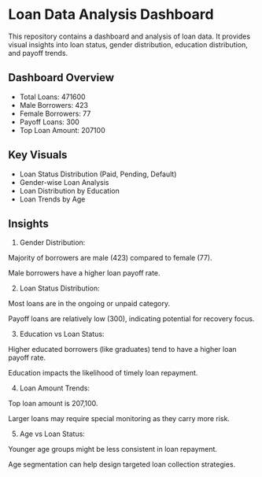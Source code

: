 # Loan Data Analysis Dashboard

This repository contains a dashboard and analysis of loan data. It provides visual insights into loan status, gender distribution, education distribution, and payoff trends.

## Dashboard Overview
- Total Loans: 471600
- Male Borrowers: 423
- Female Borrowers: 77
- Payoff Loans: 300
- Top Loan Amount: 207100

## Key Visuals
- Loan Status Distribution (Paid, Pending, Default)
- Gender-wise Loan Analysis
- Loan Distribution by Education
- Loan Trends by Age

## Insights
1. Gender Distribution:

Majority of borrowers are male (423) compared to female (77).

Male borrowers have a higher loan payoff rate.


2. Loan Status Distribution:

Most loans are in the ongoing or unpaid category.

Payoff loans are relatively low (300), indicating potential for recovery focus.


3. Education vs Loan Status:

Higher educated borrowers (like graduates) tend to have a higher loan payoff rate.

Education impacts the likelihood of timely loan repayment.


4. Loan Amount Trends:

Top loan amount is 207,100.

Larger loans may require special monitoring as they carry more risk.


5. Age vs Loan Status:

Younger age groups might be less consistent in loan repayment.

Age segmentation can help design targeted loan collection strategies.

